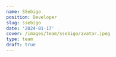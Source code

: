 ```yaml
---
name: SSebigo
position: Developer
slug: ssebigo
date: '2024-01-17'
cover: /images/team/ssebigo/avatar.jpeg
type: team
draft: true
---
```


